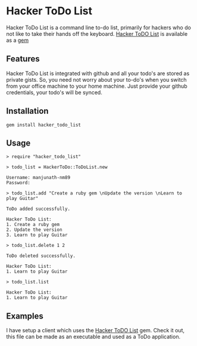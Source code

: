 Hacker ToDo List
================

Hacker ToDo List is a command line to-do list,  primarily for hackers who do not like to take their hands off the keyboard. [Hacker ToDO List](https://rubygems.org/gems/hacker_todo_list) is available as a [gem](https://rubygems.org/gems/hacker_todo_list)

Features
--------

Hacker ToDo List is integrated with github and all your todo's are stored as private gists. So, you need not worry about your to-do's when you switch from your office machine to your home machine. Just provide your github credentials, your todo's will be synced.

Installation
------------

    gem install hacker_todo_list

Usage
-----

    > require "hacker_todo_list"
 
    > todo_list = HackerToDo::ToDoList.new

    Username: manjunath-nm89
    Password:

    > todo_list.add "Create a ruby gem \nUpdate the version \nLearn to play Guitar"

    ToDo added successfully.

    Hacker ToDo List:
    1. Create a ruby gem 
    2. Update the version
    3. Learn to play Guitar

    > todo_list.delete 1 2

    ToDo deleted successfully.    

    Hacker ToDo List:
    1. Learn to play Guitar

    > todo_list.list

    Hacker ToDo List:
    1. Learn to play Guitar

Examples
--------

I have setup a client which uses the [Hacker ToDO List](https://rubygems.org/gems/hacker_todo_list) gem.
Check it out, this file can be made as an executable and used as a ToDo application.